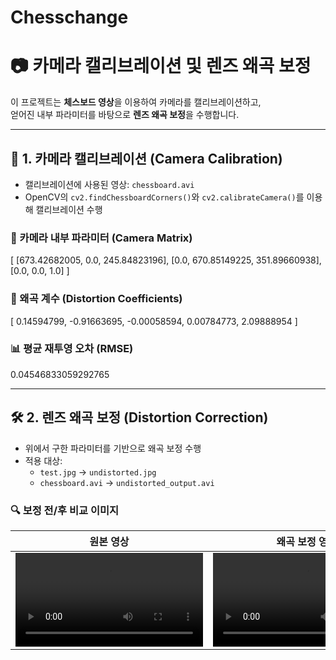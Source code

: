 # Chesschange
# 📷 카메라 캘리브레이션 및 렌즈 왜곡 보정

이 프로젝트는 **체스보드 영상**을 이용하여 카메라를 캘리브레이션하고,  
얻어진 내부 파라미터를 바탕으로 **렌즈 왜곡 보정**을 수행합니다.

---

## 🎯 1. 카메라 캘리브레이션 (Camera Calibration)

- 캘리브레이션에 사용된 영상: `chessboard.avi`
- OpenCV의 `cv2.findChessboardCorners()`와 `cv2.calibrateCamera()`를 이용해 캘리브레이션 수행

### 📐 카메라 내부 파라미터 (Camera Matrix)

[ [673.42682005, 0.0, 245.84823196], [0.0, 670.85149225, 351.89660938], [0.0, 0.0, 1.0] ]


### 🔧 왜곡 계수 (Distortion Coefficients)

[ 0.14594799, -0.91663695, -0.00058594, 0.00784773, 2.09888954 ]


### 📊 평균 재투영 오차 (RMSE)

0.04546833059292765


---

## 🛠 2. 렌즈 왜곡 보정 (Distortion Correction)

- 위에서 구한 파라미터를 기반으로 왜곡 보정 수행
- 적용 대상:
  - `test.jpg` → `undistorted.jpg`
  - `chessboard.avi` → `undistorted_output.avi`

### 🔍 보정 전/후 비교 이미지

| 원본 영상                   | 왜곡 보정 영상                        |
|-------------------------|---------------------------------|
| ![원본](./data/chess.mp4) | ![보정](./undistorted_output.avi) |



